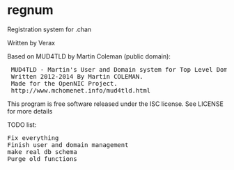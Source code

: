 # regnum

Registration system for .chan

Written by Verax

Based on MUD4TLD by Martin Coleman (public domain):
<pre>
 MUD4TLD - Martin's User and Domain system for Top Level Domains.
 Written 2012-2014 By Martin COLEMAN.
 Made for the OpenNIC Project.
 http://www.mchomenet.info/mud4tld.html
</pre>

This program is free software released under the ISC license.  See LICENSE for more details

TODO list:
<pre>
Fix everything
Finish user and domain management
make real db schema
Purge old functions
</pre>
